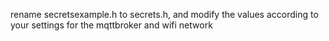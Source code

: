 rename secretsexample.h to secrets.h, and modify the values according to your settings for the mqttbroker and wifi network

